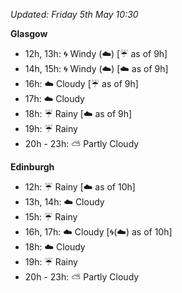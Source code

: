 *Updated: Friday 5th May 10:30*

**Glasgow**

* 12h, 13h: :cyclone: Windy (:cloud:) [:umbrella: as of 9h]
* 14h, 15h: :cyclone: Windy (:cloud:) [:cloud: as of 9h]
* 16h: :cloud: Cloudy [:umbrella: as of 9h]
* 17h: :cloud: Cloudy
* 18h: :umbrella: Rainy [:cloud: as of 9h]
* 19h: :umbrella: Rainy
* 20h - 23h: :partly_sunny: Partly Cloudy

**Edinburgh**

* 12h: :umbrella: Rainy [:cloud: as of 10h]
* 13h, 14h: :cloud: Cloudy
* 15h: :umbrella: Rainy
* 16h, 17h: :cloud: Cloudy [:cyclone:(:cloud:) as of 10h]
* 18h: :cloud: Cloudy
* 19h: :umbrella: Rainy
* 20h - 23h: :partly_sunny: Partly Cloudy
